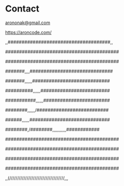 # Contact

arononak@gmail.com

https://aroncode.com/

,,#####################################,,

#########################################

#########################################

#######,,,,##############################

#######,,,,,,############################

##########,,,,,,#########################

###########,,,,,,########################

########,,,,,,/##########################

######,,,,,,#############################

########,/########,,,,,,,,,,,############

#########################################

#########################################

#########################################

#########################################

,,(///////////////////////////////////,,,
